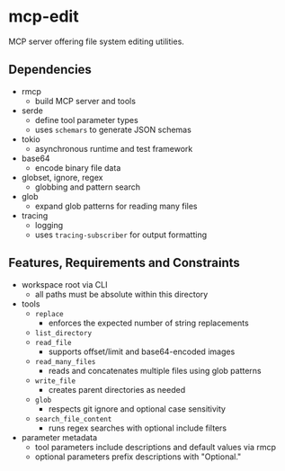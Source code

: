 # mcp-edit
MCP server offering file system editing utilities.

## Dependencies
- rmcp
  - build MCP server and tools
- serde
  - define tool parameter types
  - uses `schemars` to generate JSON schemas
- tokio
  - asynchronous runtime and test framework
- base64
  - encode binary file data
- globset, ignore, regex
  - globbing and pattern search
- glob
  - expand glob patterns for reading many files
- tracing
  - logging
  - uses `tracing-subscriber` for output formatting

## Features, Requirements and Constraints
- workspace root via CLI
  - all paths must be absolute within this directory
- tools
  - `replace`
    - enforces the expected number of string replacements
  - `list_directory`
  - `read_file`
    - supports offset/limit and base64-encoded images
  - `read_many_files`
    - reads and concatenates multiple files using glob patterns
  - `write_file`
    - creates parent directories as needed
  - `glob`
    - respects git ignore and optional case sensitivity
  - `search_file_content`
    - runs regex searches with optional include filters
- parameter metadata
  - tool parameters include descriptions and default values via rmcp
  - optional parameters prefix descriptions with "Optional."
